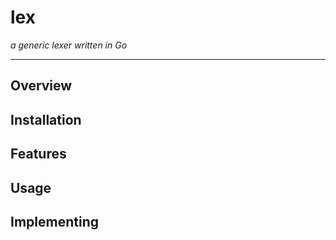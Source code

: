 # lex

*a generic lexer written in Go*

_______________

## Overview

## Installation 

## Features

## Usage

## Implementing
